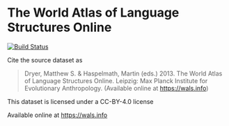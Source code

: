 # The World Atlas of Language Structures Online

[![Build Status](https://travis-ci.org/cldf-datasets/wals.svg?branch=master)](https://travis-ci.org/cldf-datasets/wals)

Cite the source dataset as

> Dryer, Matthew S. & Haspelmath, Martin (eds.) 2013. The World Atlas of Language Structures Online. Leipzig: Max Planck Institute for Evolutionary Anthropology. (Available online at https://wals.info)

This dataset is licensed under a CC-BY-4.0 license

Available online at https://wals.info
